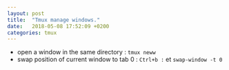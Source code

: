 ```yaml
---
layout: post
title:  "Tmux manage windows."
date:   2018-05-08 17:52:09 +0200
categories: tmux
---
```


* open a window in the same directory : `tmux neww`
* swap position of current window to tab 0 : `Ctrl+b :` et `swap-window -t 0`
